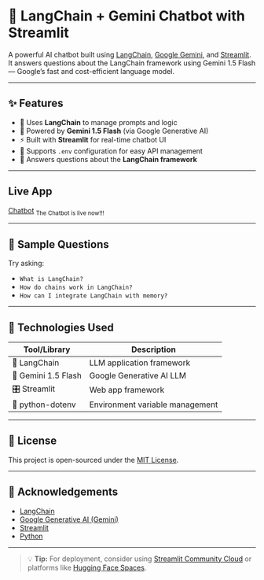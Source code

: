 # 🤖 LangChain + Gemini Chatbot with Streamlit

A powerful AI chatbot built using [LangChain](https://www.langchain.com/), [Google Gemini](https://ai.google.dev/), and [Streamlit](https://streamlit.io/).  
It answers questions about the LangChain framework using Gemini 1.5 Flash — Google’s fast and cost-efficient language model.

---

## ✨ Features

- 🔗 Uses **LangChain** to manage prompts and logic
- 🤖 Powered by **Gemini 1.5 Flash** (via Google Generative AI)
- ⚡ Built with **Streamlit** for real-time chatbot UI
- 📄 Supports `.env` configuration for easy API management
- 🧠 Answers questions about the **LangChain framework**

---

## Live App

[Chatbot](https://good24.streamlit.app/)
<sub>The Chatbot is live now!!!</sub>

---

## 💬 Sample Questions

Try asking:
- `What is LangChain?`
- `How do chains work in LangChain?`
- `How can I integrate LangChain with memory?`

---

## 🧠 Technologies Used

| Tool/Library               | Description                              |
|---------------------------|------------------------------------------|
| 🧩 LangChain              | LLM application framework                |
| 🤖 Gemini 1.5 Flash       | Google Generative AI LLM                 |
| 🎛 Streamlit              | Web app framework                        |
| 🧪 python-dotenv          | Environment variable management          |

---

## 📜 License

This project is open-sourced under the [MIT License](LICENSE).

---

## 🙌 Acknowledgements

- [LangChain](https://www.langchain.com/)
- [Google Generative AI (Gemini)](https://ai.google.dev/)
- [Streamlit](https://streamlit.io/)
- [Python](https://www.python.org/)

---

> 💡 **Tip:** For deployment, consider using [Streamlit Community Cloud](https://streamlit.io/cloud) or platforms like [Hugging Face Spaces](https://huggingface.co/spaces).
